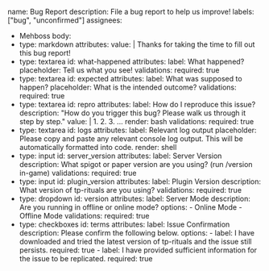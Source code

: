 name: Bug Report
description: File a bug report to help us improve!
labels: ["bug", "unconfirmed"]
assignees:
  - Mehboss
body:
  - type: markdown
    attributes:
      value: |
        Thanks for taking the time to fill out this bug report!
  - type: textarea
    id: what-happened
    attributes:
      label: What happened?
      placeholder: Tell us what you see!
    validations:
      required: true
  - type: textarea
    id: expected
    attributes:
      label: What was supposed to happen?
      placeholder: What is the intended outcome?
    validations:
      required: true
  - type: textarea
    id: repro
    attributes:
      label: How do I reproduce this issue?
      description: "How do you trigger this bug? Please walk us through it step by step."
      value: |
        1.
        2.
        3.
        ...
      render: bash
    validations:
      required: true
  - type: textarea
    id: logs
    attributes:
      label: Relevant log output
      placeholder: Please copy and paste any relevant console log output. This will be automatically formatted into code.
      render: shell
  - type: input
    id: server_version
    attributes:
      label: Server Version
      description: What spigot or paper version are you using? (run /version in-game)
    validations:
      required: true
  - type: input
    id: plugin_version
    attributes:
      label: Plugin Version
      description: What version of tp-rituals are you using?
    validations:
      required: true
  - type: dropdown
    id: version
    attributes:
      label: Server Mode
      description: Are you running in offline or online mode?
      options:
        - Online Mode
        - Offline Mode
    validations:
      required: true
  - type: checkboxes
    id: terms
    attributes:
      label: Issue Confirmation
      description: Please confirm the following below.
      options:
        - label: I have downloaded and tried the latest version of tp-rituals and the issue still persists.
          required: true
        - label: I have provided sufficient information for the issue to be replicated.
          required: true
